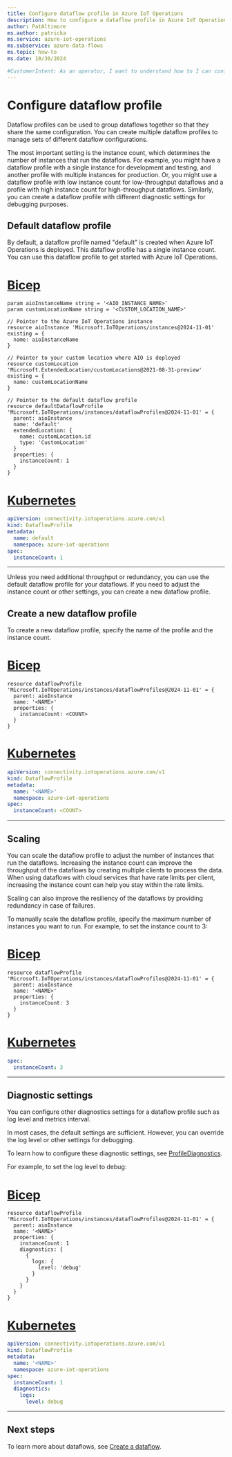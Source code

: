 ```yaml
---
title: Configure dataflow profile in Azure IoT Operations
description: How to configure a dataflow profile in Azure IoT Operations to change a dataflow behavior.
author: PatAltimore
ms.author: patricka
ms.service: azure-iot-operations
ms.subservice: azure-data-flows
ms.topic: how-to
ms.date: 10/30/2024

#CustomerIntent: As an operator, I want to understand how to I can configure a a dataflow profile to control a dataflow behavior.
---
```


# Configure dataflow profile

Dataflow profiles can be used to group dataflows together so that they share the same configuration. You can create multiple dataflow profiles to manage sets of different dataflow configurations. 

The most important setting is the instance count, which determines the number of instances that run the dataflows. For example, you might have a dataflow profile with a single instance for development and testing, and another profile with multiple instances for production. Or, you might use a dataflow profile with low instance count for low-throughput dataflows and a profile with high instance count for high-throughput dataflows. Similarly, you can create a dataflow profile with different diagnostic settings for debugging purposes.

## Default dataflow profile

By default, a dataflow profile named "default" is created when Azure IoT Operations is deployed. This dataflow profile has a single instance count. You can use this dataflow profile to get started with Azure IoT Operations.

# [Bicep](#tab/bicep)

```bicep
param aioInstanceName string = '<AIO_INSTANCE_NAME>'
param customLocationName string = '<CUSTOM_LOCATION_NAME>'

// Pointer to the Azure IoT Operations instance
resource aioInstance 'Microsoft.IoTOperations/instances@2024-11-01' existing = {
  name: aioInstanceName
}

// Pointer to your custom location where AIO is deployed
resource customLocation 'Microsoft.ExtendedLocation/customLocations@2021-08-31-preview' existing = {
  name: customLocationName
}

// Pointer to the default dataflow profile
resource defaultDataflowProfile 'Microsoft.IoTOperations/instances/dataflowProfiles@2024-11-01' = {
  parent: aioInstance
  name: 'default'
  extendedLocation: {
    name: customLocation.id
    type: 'CustomLocation'
  }
  properties: {
    instanceCount: 1
  }
}
```

# [Kubernetes](#tab/kubernetes)

```yaml
apiVersion: connectivity.iotoperations.azure.com/v1
kind: DataflowProfile
metadata:
  name: default
  namespace: azure-iot-operations
spec:
  instanceCount: 1
```

---

Unless you need additional throughput or redundancy, you can use the default dataflow profile for your dataflows. If you need to adjust the instance count or other settings, you can create a new dataflow profile.

## Create a new dataflow profile

To create a new dataflow profile, specify the name of the profile and the instance count.

# [Bicep](#tab/bicep)

```bicep
resource dataflowProfile 'Microsoft.IoTOperations/instances/dataflowProfiles@2024-11-01' = {
  parent: aioInstance
  name: '<NAME>'
  properties: {
    instanceCount: <COUNT>
  }
}
```

# [Kubernetes](#tab/kubernetes)

```yaml
apiVersion: connectivity.iotoperations.azure.com/v1
kind: DataflowProfile
metadata:
  name: '<NAME>'
  namespace: azure-iot-operations
spec:
  instanceCount: <COUNT>
```

---

## Scaling

You can scale the dataflow profile to adjust the number of instances that run the dataflows. Increasing the instance count can improve the throughput of the dataflows by creating multiple clients to process the data. When using dataflows with cloud services that have rate limits per client, increasing the instance count can help you stay within the rate limits.

Scaling can also improve the resiliency of the dataflows by providing redundancy in case of failures.

To manually scale the dataflow profile, specify the maximum number of instances you want to run. For example, to set the instance count to 3:

# [Bicep](#tab/bicep)

```bicep
resource dataflowProfile 'Microsoft.IoTOperations/instances/dataflowProfiles@2024-11-01' = {
  parent: aioInstance
  name: '<NAME>'
  properties: {
    instanceCount: 3
  }
}
```


# [Kubernetes](#tab/kubernetes)

```yaml
spec:
  instanceCount: 3
```

---

## Diagnostic settings

You can configure other diagnostics settings for a dataflow profile such as log level and metrics interval. 

In most cases, the default settings are sufficient. However, you can override the log level or other settings for debugging. 

To learn how to configure these diagnostic settings, see [ProfileDiagnostics](/rest/api/iotoperations/dataflow-profile/create-or-update?#profilediagnostics).

For example, to set the log level to debug:

# [Bicep](#tab/bicep)

```bicep
resource dataflowProfile 'Microsoft.IoTOperations/instances/dataflowProfiles@2024-11-01' = {
  parent: aioInstance
  name: '<NAME>'
  properties: {
    instanceCount: 1
    diagnostics: {
      {
        logs: {
          level: 'debug'
        }
      }
    }
  }
}
```

# [Kubernetes](#tab/kubernetes)

```yaml
apiVersion: connectivity.iotoperations.azure.com/v1
kind: DataflowProfile
metadata:
  name: '<NAME>'
  namespace: azure-iot-operations
spec:
  instanceCount: 1
  diagnostics:
    logs:
      level: debug
```

---

## Next steps

To learn more about dataflows, see [Create a dataflow](howto-create-dataflow.md).
